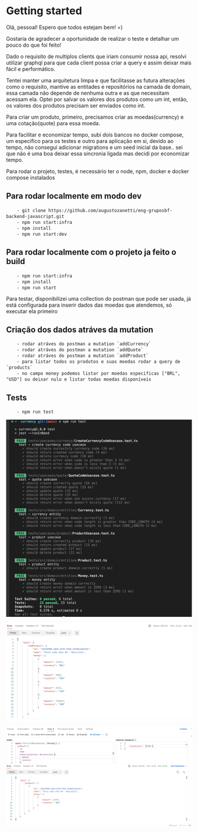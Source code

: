 # Getting started

Olá, pessoal! Espero que todos estejam bem! =)

Gostaria de agradecer a oportunidade de realizar o teste e detalhar um pouco do que foi feito!

Dado o requisito de multiplos clients que iriam consumir nossa api, resolvi utilizar graphql para que cada client possa criar a query e assim
deixar mais fácil e performático.

Tentei manter uma arquitetura limpa e que facilitasse as futura alterações como o requisito, mantive as entitades e repositórios na camada
de domain, essa camada não depende de nenhuma outra e as que necessitam acessam ela.
Optei por salvar os valores dos produtos como um int, então, os valores dos produtos precisam ser enviados como int.

Para criar um produto, primeiro, precisamos criar as moedas(currency) e uma cotação(quote) para essa moeda.

Para facilitar e economizar tempo, subi dois bancos no docker compose, um especifico para os testes e outro para aplicação em si, devido ao tempo, não consegui adicionar migrations e um seed inicial da base.. sei que não é uma boa deixar essa sincronia ligada mas decidi por economizar tempo.

Para rodar o projeto, testes, é necessário ter o node, npm, docker e docker compose instalados

## Para rodar localmente em modo dev

```
    - git clone https://github.com/augustozanetti/eng-gruposbf-backend-javascript.git
    - npm run start:infra
    - npm install
    - npm run start:dev
```

## Para rodar localmente com o projeto ja feito o build

```
    - npm run start:infra
    - npm install
    - npm run start
```

Para testar, disponibilizei uma collection do postman que pode ser usada, já está configurada para inserir dados das moedas que atendemos, só executar ela primeiro

## Criação dos dados atráves da mutation

```
    - rodar atráves do postman a mutation `addCurrency`
    - rodar atráves do postman a mutation `addQuote`
    - rodar atráves do postman a mutation `addProduct`
    - para listar todos os produtos e suas moedas rodar a query de `products`
    - no campo money podemos listar por moedas especificas ["BRL", "USD"] ou deixar nulo e listar todas moedas disponíveis

```

## Tests

```
    - npm run test
```

![Alt text](./tests.png "Tests")

![Alt text](./products.png "Add Product")

![Alt text](./filteredProducts.png "Filtered Products")
